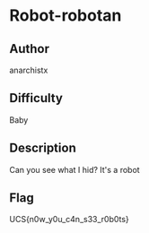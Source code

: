 # Robot-robotan

## Author

anarchistx

## Difficulty

Baby

## Description

Can you see what I hid? It's a robot

## Flag

UCS{n0w_y0u_c4n_s33_r0b0ts}
